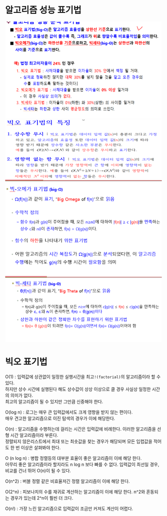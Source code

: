 # 알고리즘 성능 표기법

![빅오](./img/빅오.png)  
![빅오2](./img/빅오2.png)  
![빅오메가](./img/빅오메가.png)  
![빅세타](./img/%EB%B9%85%EC%84%B8%ED%83%80.png)  

# 빅오 표기법

O(1) : 입력값에 상관없이 일정한 실행시간을 최고`!(factorial)`의 알고리즘이라 할 수 있다.  
하지만 상수 시간에 실행된다 해도 상수값이 상상 이상으로 클 경우 사실상 일정한 시간의 의미가 없다.  
최고의 알고리즘이 될 수 있지만 그만큼 신중해야 한다.

O(log n) : 로그는 매우 큰 입력값에서도 크게 영향을 받지 않는 편이다.  
매우 견고한 알고리즘으로 이진 탐색의 경우가 이에 해당한다.

O(n) : 알고리즘을 수행하는데 걸리는 시간은 입력값에 비례한다. 이러한 알고리즘을 선형 시간 알고리즘이라 부른다.  
정렬되지 않은리스트에서 최대 또는 최솟값을 찾는 경우가 해당되며 모든 입렵값을 적어도 한 번 이상은 살펴봐야 한다.

O (n log n) : 병합 정렬등의 대부분 효율이 좋은 알고리즘이 이에 해당 한다.  
아무리 좋은 알고리즘이라 할지라도 n log n 보다 빠를 수 없다. 입력값이 최선일 경우, 비교를 건너 뛰어 O(n)이 될 수 있다.

O(n^2)  : 버블 정렬 같은 비효율저긴 정렬 알고리즘이 이에 해당 한다.

O(2^n) : 피보나치의 수를 재귀로 계산하는 알고리즘이 이에 해당 한다. n^2와 혼동되는 경우가 있는데 2^n이 훨씬 더 크다.

O(n!) : 가장 느린 알고리즘으로 입력값이 조금만 커져도 계산이 어렵다.

